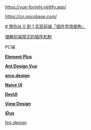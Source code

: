 
https://vue-formily.netlify.app/

https://cn.nocobase.com/


[# 带你从 0 到 1 实现前端「插件市场架构」](https://juejin.cn/post/7170613119755452446)

[理解前端常见的插件机制](https://github.com/Jiacheng787/Garfield-blog/blob/ac2efacf4c9d2c1cada3fe5d798012b7d12feea1/blog/2022-12-10/%E7%90%86%E8%A7%A3%E5%89%8D%E7%AB%AF%E5%B8%B8%E8%A7%81%E7%9A%84%E6%8F%92%E4%BB%B6%E6%9C%BA%E5%88%B6.md)




PC端

[**Element Plus**](https://element-plus.org/zh-CN/)

[**Ant Design Vue**](https://www.antdv.com)

[**arco.design**]()

[**Naive UI**](https://www.naiveui.com/zh-CN/os-theme)

[**DevUI**](https://vue-devui.github.io/)

[**View Design**](https://www.iviewui.com/)

[**iDux**](https://idux.site/components/button/zh?tab=demo)


[fes-design](https://fes-design.mumblefe.cn/)

